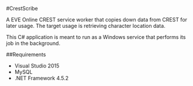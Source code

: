 #CrestScribe

A EVE Online CREST  service worker that copies down data from CREST for later usage. The target usage is retrieving character location data.

This C# application is meant to run as a Windows service that performs its job in the background.

##Requirements

* Visual Studio 2015
* MySQL
* .NET Framework 4.5.2